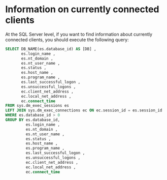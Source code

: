 # Information on currently connected clients

At the SQL Server level, if you want to find information about currently connected clients, you should execute the following query:

```sql
SELECT DB_NAME(es.database_id) AS [DB] ,
       es.login_name ,
       es.nt_domain ,
       es.nt_user_name ,
       es.status ,
       es.host_name ,
       es.program_name ,
       es.last_successful_logon ,
       es.unsuccessful_logons ,
       ec.client_net_address ,
       ec.local_net_address ,
       ec.connect_time
FROM sys.dm_exec_sessions es
LEFT JOIN sys.dm_exec_connections ec ON ec.session_id = es.session_id
WHERE es.database_id > 0
GROUP BY es.database_id,
         es.login_name ,
         es.nt_domain ,
         es.nt_user_name ,
         es.status ,
         es.host_name ,
         es.program_name ,
         es.last_successful_logon ,
         es.unsuccessful_logons ,
         ec.client_net_address ,
         ec.local_net_address ,
         ec.connect_time
```